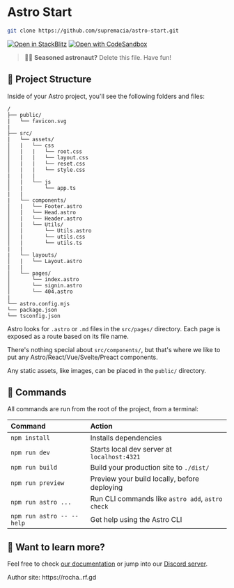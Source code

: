 # Astro Start

```sh
git clone https://github.com/supremacia/astro-start.git
```

[![Open in StackBlitz](https://developer.stackblitz.com/img/open_in_stackblitz.svg)](https://stackblitz.com/github/supremacia/astro-start) [![Open with CodeSandbox](https://assets.codesandbox.io/github/button-edit-lime.svg)](https://codesandbox.io/p/sandbox/github/supremacia/astro-start)

> 🧑‍🚀 **Seasoned astronaut?** Delete this file. Have fun!

## 🚀 Project Structure

Inside of your Astro project, you'll see the following folders and files:

```text
/
├── public/
|   └── favicon.svg
|
├── src/
|   └── assets/
│   |   └── css
│   |   |   └── root.css
│   |   |   └── layout.css
│   |   |   └── reset.css
│   |   |   └── style.css
|   |   |
│   |   └── js
│   |       └── app.ts
|   |
|   └── components/
│   |   └── Footer.astro
│   |   └── Head.astro
│   |   └── Header.astro
│   |   └── Utils/
│   |       └── Utils.astro
│   |       └── utils.css
│   |       └── utils.ts
|   |
|   └── layouts/
│   |   └── Layout.astro
|   |
│   └── pages/
│       └── index.astro
│       └── signin.astro
│       └── 404.astro
|
└── astro.config.mjs
└── package.json
└── tsconfig.json
```

Astro looks for `.astro` or `.md` files in the `src/pages/` directory. Each page is exposed as a route based on its file name.

There's nothing special about `src/components/`, but that's where we like to put any Astro/React/Vue/Svelte/Preact components.

Any static assets, like images, can be placed in the `public/` directory.

## 🧞 Commands

All commands are run from the root of the project, from a terminal:

| Command                   | Action                                           |
| :------------------------ | :----------------------------------------------- |
| `npm install`             | Installs dependencies                            |
| `npm run dev`             | Starts local dev server at `localhost:4321`      |
| `npm run build`           | Build your production site to `./dist/`          |
| `npm run preview`         | Preview your build locally, before deploying     |
| `npm run astro ...`       | Run CLI commands like `astro add`, `astro check` |
| `npm run astro -- --help` | Get help using the Astro CLI                     |

## 👀 Want to learn more?

Feel free to check [our documentation](https://docs.astro.build) or jump into our [Discord server](https://astro.build/chat).

Author site: https://rocha..rf.gd
